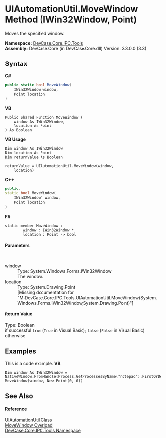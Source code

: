 # UIAutomationUtil.MoveWindow Method (IWin32Window, Point)
 

Moves the specified window.

**Namespace:**&nbsp;<a href="N_DevCase_Core_IPC_Tools">DevCase.Core.IPC.Tools</a><br />**Assembly:**&nbsp;DevCase.Core (in DevCase.Core.dll) Version: 3.3.0.0 (3.3)

## Syntax

**C#**<br />
``` C#
public static bool MoveWindow(
	IWin32Window window,
	Point location
)
```

**VB**<br />
``` VB
Public Shared Function MoveWindow ( 
	window As IWin32Window,
	location As Point
) As Boolean
```

**VB Usage**<br />
``` VB Usage
Dim window As IWin32Window
Dim location As Point
Dim returnValue As Boolean

returnValue = UIAutomationUtil.MoveWindow(window, 
	location)
```

**C++**<br />
``` C++
public:
static bool MoveWindow(
	IWin32Window^ window, 
	Point location
)
```

**F#**<br />
``` F#
static member MoveWindow : 
        window : IWin32Window * 
        location : Point -> bool 

```


#### Parameters
&nbsp;<dl><dt>window</dt><dd>Type: System.Windows.Forms.IWin32Window<br />The window.</dd><dt>location</dt><dd>Type: System.Drawing.Point<br />\[Missing <param name="location"/> documentation for "M:DevCase.Core.IPC.Tools.UIAutomationUtil.MoveWindow(System.Windows.Forms.IWin32Window,System.Drawing.Point)"\]</dd></dl>

#### Return Value
Type: Boolean<br />if successful `true` (`True` in Visual Basic); `false` (`False` in Visual Basic) otherwise

## Examples
This is a code example. 
**VB**<br />
``` VB
Dim window As IWin32Window = NativeWindow.FromHandle(Process.GetProcessesByName("notepad").FirstOrDefault().MainWindowHandle)
MoveWindow(window, New Point(0, 0))
```


## See Also


#### Reference
<a href="T_DevCase_Core_IPC_Tools_UIAutomationUtil">UIAutomationUtil Class</a><br /><a href="Overload_DevCase_Core_IPC_Tools_UIAutomationUtil_MoveWindow">MoveWindow Overload</a><br /><a href="N_DevCase_Core_IPC_Tools">DevCase.Core.IPC.Tools Namespace</a><br />